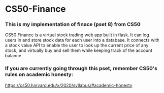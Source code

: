 # CS50-Finance
### This is my implementation of finace (pset 8) from CS50

CS50 Finance is a virtual stock trading web app built in flask. It can log users in and store stock data for each user into a database. It connects with a stock value API to enable the user to look up the current price of any stock, and virtually buy and sell them while keeping track of the account balance.

### If you are currently going through this pset, remember CS50's rules on academic honesty:
https://cs50.harvard.edu/x/2020/syllabus/#academic-honesty
